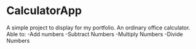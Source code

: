 # CalculatorApp

A simple project to display for my portfolio.
An ordinary office calculator.
Able to:
-Add numbers
-Subtract Numbers
-Multiply Numbers
-Divide Numbers